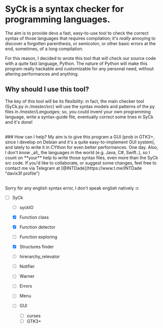 # SyCk is a syntax checker for programming languages.

The aim is to provide devs a fast, easy-to-use tool to check the correct syntax of those languages that requires compilation; it's _really_ annoying to discover a forgotten parenthesis, or semicolon, or other basic errors at the end, sometimes, of a long compilation.

For this reason, I decided to wrote this tool that will check our source code with a quite fast language, Python.
The nature of Python will make this program really hackable and customizable for any personal need, without altering performances and anything.

## Why should I use this tool?
The key of this tool will be its flexibility: in fact, the main checker tool (SyCk.py in _/master/src_) will
use the syntax models and patterns of the py files in _/master/Languages_; so, you could invent your own programming language, write a syntax-guide file, eventually correct some lines in SyCk and it's done!

<br/>
### How can I help?
My aim is to give this program a GUI (prob in GTK3+, since I develop on Debian and it's a quite easy-to-implement GUI system), and lately to write it in CYthon for even better performances. One day.
Also, I don't know _all_ the languages in the world (e.g. Java, C#, Swift..), so I count on **your** help to write those syntax files, even more than the SyCk src code.
If you'd like to collaborate, or suggest some changes, feel free to contact me via Telegram at [@INTDade](https://www.t.me/INTDade "davix3f profile")
<br/><br/>

Sorry for any english syntax error, I don't speak english natively :c

- [ ] SyCk
  - [ ] syckIO
  - [x] Function class
  
  - [x] Function detector
  - [ ] Function exploring
  - [x] Structures finder
  - [ ] hirerarchy_relevator
  - [ ] Notifier
  - [ ] Warner
  - [ ] Errors
  - [ ] Menu
  - [ ] GUI
    - [ ] curses
    - [ ] GTK3+
